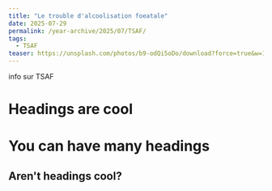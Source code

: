 ```yaml
---
title: "Le trouble d'alcoolisation foeatale"
date: 2025-07-29
permalink: /year-archive/2025/07/TSAF/
tags:
  - TSAF
teaser: https://unsplash.com/photos/b9-odQi5oDo/download?force=true&w=1200
---
```


info sur TSAF

Headings are cool
======

You can have many headings
======

Aren't headings cool?
------